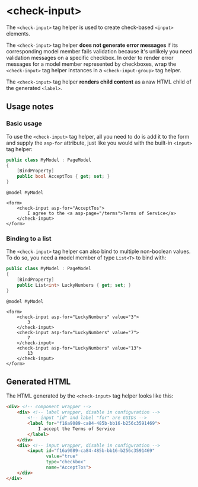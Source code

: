 # \<check-input>

The `<check-input>` tag helper is used to create check-based `<input>` elements.

The `<check-input>` tag helper **does not generate error messages** if its corresponding model member fails validation because it's unlikely you need validation messages on a specific checkbox. In order to render error messages for a model member represented by checkboxes, wrap the `<check-input>` tag helper instances in a `<check-input-group>` tag helper.

The `<check-input>` tag helper **renders child content** as a raw HTML child of the generated `<label>`.

## Usage notes

### Basic usage

To use the `<check-input>` tag helper, all you need to do is add it to the form and supply the `asp-for` attribute, just like you would with the built-in `<input>` tag helper:

```csharp
public class MyModel : PageModel
{
    [BindProperty]
    public bool AcceptTos { get; set; }
}
```

```cshtml
@model MyModel

<form>
    <check-input asp-for="AcceptTos">
        I agree to the <a asp-page="/terms">Terms of Service</a>
    </check-input>
</form>
```

### Binding to a list

The `<check-input>` tag helper can also bind to multiple non-boolean values. To do so, you need a model member of type `List<T>` to bind with:

```csharp
public class MyModel : PageModel
{
    [BindProperty]
    public List<int> LuckyNumbers { get; set; }
}
```

```cshtml
@model MyModel

<form>
    <check-input asp-for="LuckyNumbers" value="3">
        3
    </check-input>
    <check-input asp-for="LuckyNumbers" value="7">
        7
    </check-input>
    <check-input asp-for="LuckyNumbers" value="13">
        13
    </check-input>
</form>
```

## Generated HTML

The HTML generated by the `<check-input>` tag helper looks like this:

```html
<div> <!-- component wrapper -->
    <div> <!-- label wrapper, disable in configuration -->
        <!-- input "id" and label "for" are GUIDs -->
        <label for="f16a9089-ca84-485b-bb16-b256c3591469">
            I accept the Terms of Service
        </label>
    </div>
    <div> <!-- input wrapper, disable in configuration -->
        <input id="f16a9089-ca84-485b-bb16-b256c3591469"
               value="true"
               type="checkbox" 
               name="AcceptTos">
    </div>
</div>
```
